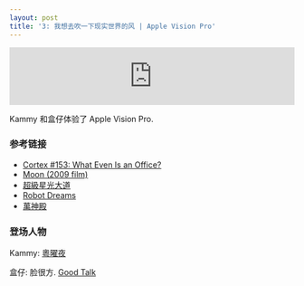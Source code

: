 ```yaml
---
layout: post
title: '3: 我想去吹一下现实世界的风 | Apple Vision Pro'
---
```


<iframe src="https://podcasters.spotify.com/pod/show/brsy/embed/episodes/3-e2ijve0" height="102px" width="100%" frameborder="0" scrolling="no"></iframe>

Kammy 和盒仔体验了 Apple Vision Pro.


### 参考链接

- [Cortex #153: What Even Is an Office?](https://www.relay.fm/cortex/153)
- [Moon (2009 film)](https://en.wikipedia.org/wiki/Moon_(2009_film))
- [超級星光大道](https://zh.wikipedia.org/zh-tw/%E8%B6%85%E7%B4%9A%E6%98%9F%E5%85%89%E5%A4%A7%E9%81%93)
- [Robot Dreams](https://en.wikipedia.org/wiki/Robot_Dreams)
- [萬神殿](https://zh.wikipedia.org/zh-tw/%E4%B8%87%E7%A5%9E%E6%AE%BF_(%E5%8A%A8%E7%94%BB))


### 登场人物

Kammy: [粵曜夜](https://podcasts.apple.com/jp/podcast/粵曜夜/id1655310037)

盒仔: 脸很方. [Good Talk](https://goodtalk.cc)
